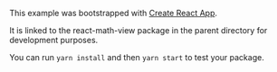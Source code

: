 This example was bootstrapped with [Create React App](https://github.com/facebook/create-react-app).

It is linked to the react-math-view package in the parent directory for development purposes.

You can run `yarn install` and then `yarn start` to test your package.
